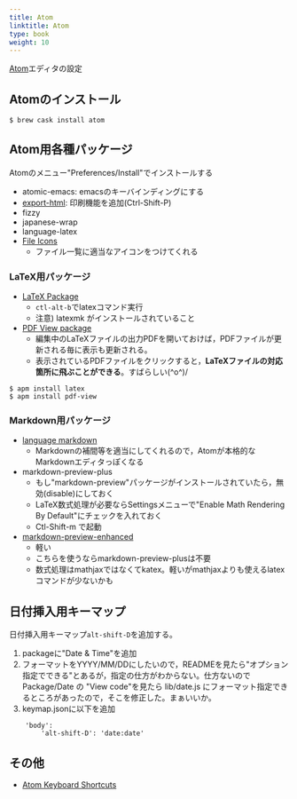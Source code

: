 ```yaml
---
title: Atom
linktitle: Atom
type: book
weight: 10
---
```


[Atom](https://atom.io/)エディタの設定

## Atomのインストール
```
$ brew cask install atom
```

## Atom用各種パッケージ

Atomのメニュー"Preferences/Install"でインストールする

- atomic-emacs: emacsのキーバインディングにする
- [export-html](https://qiita.com/nobuhito/items/b062a8b423d8117c9c0d): 印刷機能を追加(Ctrl-Shift-P)
- fizzy
- japanese-wrap
- language-latex
- [File Icons](https://github.com/file-icons/atom)
  - ファイル一覧に適当なアイコンをつけてくれる

### LaTeX用パッケージ

- [LaTeX Package](https://atom.io/packages/latex)
  - `ctl-alt-b`でlatexコマンド実行
  - 注意) latexmk がインストールされていること
- [PDF View package](https://github.com/izuzak/atom-pdf-view)
  - 編集中のLaTeXファイルの出力PDFを開いておけば，PDFファイルが更新される毎に表示も更新される。
  - 表示されているPDFファイルをクリックすると，**LaTeXファイルの対応箇所に飛ぶことができる**。すばらしい\(^o^)/

```
$ apm install latex
$ apm install pdf-view
```


### Markdown用パッケージ

- [language markdown](https://github.com/burodepeper/language-markdown)
  - Markdownの補間等を適当にしてくれるので，Atomが本格的なMarkdownエディタっぽくなる
- markdown-preview-plus
	- もし"markdown-preview"パッケージがインストールされていたら，無効(disable)にしておく
	- LaTeX数式処理が必要ならSettingsメニューで"Enable Math Rendering By Default"にチェックを入れておく
	- Ctl-Shift-m で起動
- [markdown-preview-enhanced](https://atom.io/packages/markdown-preview-enhanced)
	- 軽い
	- こちらを使うならmarkdown-preview-plusは不要
	- 数式処理はmathjaxではなくてkatex。軽いがmathjaxよりも使えるlatexコマンドが少ないかも


## 日付挿入用キーマップ

日付挿入用キーマップ`alt-shift-D`を追加する。

1. packageに"Date & Time"を追加
2. フォーマットをYYYY/MM/DDにしたいので，READMEを見たら"オプション指定でできる"とあるが，指定の仕方がわからない。仕方ないのでPackage/Date の "View code"を見たら lib/date.js にフォーマット指定できるところがあったので，そこを修正した。まぁいいか。
3. keymap.jsonに以下を追加
```
    'body':
        'alt-shift-D': 'date:date'
```

## その他

- [Atom Keyboard Shortcuts](https://github.com/nwinkler/atom-keyboard-shortcuts)
